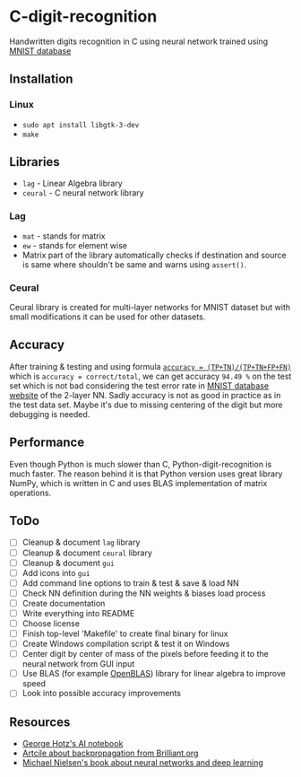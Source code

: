 # C-digit-recognition
Handwritten digits recognition in C using neural network trained using [MNIST database](http://yann.lecun.com/exdb/mnist/)

## Installation

### Linux
- `sudo apt install libgtk-3-dev`
- `make`

## Libraries
 - `lag` - Linear Algebra library
 - `ceural` - C neural network library

### Lag
- `mat` - stands for matrix
- `ew` - stands for element wise
- Matrix part of the library automatically checks if destination and source is same where shouldn't be same and warns using `assert()`.

### Ceural
Ceural library is created for multi-layer networks for MNIST dataset but with small modifications it can be used for other datasets.

## Accuracy
After training & testing and using formula [`accuracy = (TP+TN)/(TP+TN+FP+FN)`](https://en.wikipedia.org/wiki/Accuracy_and_precision) which is `accuracy = correct/total`, we can get accuracy `94.49 %` on the test set which is not bad considering the test error rate in [MNIST database website](http://yann.lecun.com/exdb/mnist/) of the 2-layer NN.
Sadly accuracy is not as good in practice as in the test data set. Maybe it's due to missing centering of the digit but more debugging is needed.

## Performance
Even though Python is much slower than C, Python-digit-recognition is much faster. The reason behind it is that Python version uses great library NumPy, which is written in C and uses BLAS implementation of matrix operations.

## ToDo
- [ ] Cleanup & document `lag` library
- [ ] Cleanup & document `ceural` library
- [ ] Cleanup & document `gui`
- [ ] Add icons into `gui`
- [ ] Add command line options to train & test & save & load NN
- [ ] Check NN definition during the NN weights & biases load process
- [ ] Create documentation
- [ ] Write everything into README
- [ ] Choose license
- [ ] Finish top-level 'Makefile' to create final binary for linux
- [ ] Create Windows compilation script & test it on Windows
- [ ] Center digit by center of mass of the pixels before feeding it to the neural network from GUI input
- [ ] Use BLAS (for example [OpenBLAS](https://github.com/xianyi/OpenBLAS)) library for linear algebra to improve speed
- [ ] Look into possible accuracy improvements

## Resources
- [George Hotz's AI notebook](https://github.com/geohot/ai-notebooks/blob/master/mnist_from_scratch.ipynb)
- [Artcile about backpropagation from Brilliant.org](https://brilliant.org/wiki/backpropagation/)
- [Michael Nielsen's book about neural networks and deep learning](http://neuralnetworksanddeeplearning.com/chap2.html)
